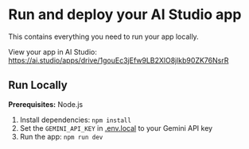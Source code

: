 
# Run and deploy your AI Studio app

This contains everything you need to run your app locally.

View your app in AI Studio: https://ai.studio/apps/drive/1gouEc3jEfw9LB2XlO8jlkb90ZK76NsrR

## Run Locally

**Prerequisites:**  Node.js


1. Install dependencies:
   `npm install`
2. Set the `GEMINI_API_KEY` in [.env.local](.env.local) to your Gemini API key
3. Run the app:
   `npm run dev`
